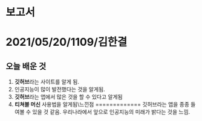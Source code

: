 보고서
=============
2021/05/20/1109/김한결
=============
오늘 배운 것
-------------
1. **깃허브**라는 사이트를 알게 됨.
2. 인공지능이 많이 발전했다는 것을 알게됨.
3. **깃허브**라는 앱에서 많은 것을 할 수 있다고 알게됨
4. **티쳐블 머신** 사용법을 알게됨\느낀점
=============
깃허브라는 앱을 종종 들여볼 수 있을 것 같음.
우리나라에서 앞으로 인공지능의 미래가 밝다는 것을 느낌.
